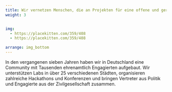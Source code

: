 ```yaml
---
title: Wir vernetzen Menschen, die an Projekten für eine offene und gerechte Gesellschaft arbeiten
weight: 3


img:
  - https://placekitten.com/359/408
  - https://placekitten.com/359/408

arrange: img_bottom
---
```


In den vergangenen sieben Jahren haben wir in Deutschland eine Community mit Tausenden ehrenamtlich Engagierten aufgebaut. Wir unterstützen Labs in über 25 verschiedenen Städten, organisieren zahlreiche Hackathons und Konferenzen und bringen Vertreter aus Politik und Engagierte aus der Zivilgesellschaft zusammen.
